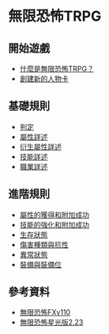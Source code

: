 無限恐怖TRPG
===

開始遊戲
---
- [什麼是無限恐怖TRPG？](/zqLznPFqQc29QZiR0NMJjw)
- [創建新的人物卡](/DP81vuG7R7-FVALHmOBAdw)

基礎規則
---
- [判定](/J_KRvO-BTcKL8SPZmB6fHA)
- [屬性詳述](/-k382ED1R5aWkrNlNAHFJg)
- [衍生屬性詳述](/b4a8bdihSGeJZyn6SmMp3A)
- [技能詳述](/mmsSjwraT1y6gdMtTW2gpw)
- [職業詳述](https://hackmd.io/@0-En0lKGS-yg19kz7jU6nw/r1Ql4EapT)

進階規則
---
- [屬性的獲得和附加成功](/ku8qyFOaQi-sY5y4Od9GYQ)
- [技能的強化和附加成功](/HkTFbt1-SUWMgCFog-NxmQ)
- [生存狀態](/afYuW2-8Q4qrf6xodpN3JA)
- [傷害種類與抗性](/ZrZQ6LpDSxmMlU-KzvmhmQ)
- [異常狀態](/QnEWCaCrSQ2LB32ZxuY_Pw)
- [裝備與裝備位](/LQC0257sTKa3jsy20dBhqA)

參考資料
---
- [無限恐怖FXv110](https://www.hktrpg.com/INF/FXv110/index.htm)
- [無限恐怖星光版2.23](https://bonegatherer.github.io/LimitlessChm/index.htm)

